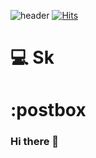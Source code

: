 ![header](https://capsule-render.vercel.app/api?type=waving&color=random&height=300&section=header&text=LUNA&animation=fadeIn)
[![Hits](https://hits.seeyoufarm.com/api/count/incr/badge.svg?url=https%3A%2F%2Fgithub.com%2FSeongjun5223%2Fhit-counter&count_bg=%23E97E45&title_bg=%23CFCD47&icon=&icon_color=%23E7E7E7&title=hits&edge_flat=false)](https://hits.seeyoufarm.com)


# 💻 Sk
# :postbox


### Hi there 👋

<!--
**Seongjun5223/Seongjun5223** is a ✨ _special_ ✨ repository because its `README.md` (this file) appears on your GitHub profile.

Here are some ideas to get you started:

- 🔭 I’m currently working on ...
- 🌱 I’m currently learning ...
- 👯 I’m looking to collaborate on ...
- 🤔 I’m looking for help with ...
- 💬 Ask me about ...
- 📫 How to reach me: ...
- 😄 Pronouns: ...
- ⚡ Fun fact: ...
-->
